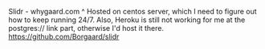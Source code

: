 Slidr - whygaard.com
^ Hosted on centos server, which I need to figure out how to keep running 24/7. Also, Heroku is still not working for me at the postgres:// link part, otherwise I'd host it there.
https://github.com/Borgaard/slidr

